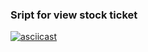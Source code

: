 ### Sript for view stock ticket
[![asciicast](https://asciinema.org/a/206100.png)](https://asciinema.org/a/206100)
